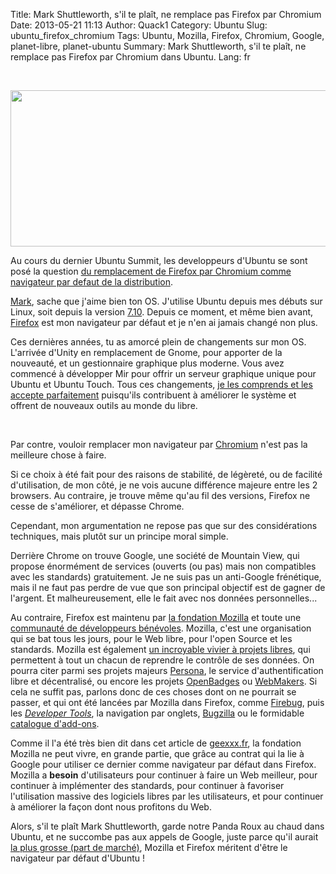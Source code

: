 Title: Mark Shuttleworth, s'il te plaît, ne remplace pas Firefox par Chromium
Date: 2013-05-21 11:13
Author: Quack1
Category: Ubuntu
Slug: ubuntu_firefox_chromium
Tags: Ubuntu, Mozilla, Firefox, Chromium, Google, planet-libre, planet-ubuntu
Summary: Mark Shuttleworth, s'il te plaît, ne remplace pas Firefox par Chromium dans Ubuntu.
Lang: fr

&nbsp;
<div align=center><img src="static/upload/firefox_chromium.png" width="600" height="250" align=center /></div>

Au cours du dernier Ubuntu Summit, les developpeurs d'Ubuntu se sont posé la question [du remplacement de Firefox par Chromium comme navigateur par defaut de la distribution](http://www.pcworld.fr/logiciels/actualites,ubuntu-reflechit-remplacement-navigateur-firefox-chromium-13-10-developer-summit,538645,1.htm "PCWorld Ubuntu reflechit au remplacement du navigateur Firefox par Chromium").

[Mark](https://plus.google.com/116812394236590806058/about "Mark Shuttleworth G+"), sache que j'aime bien ton OS. J'utilise Ubuntu depuis mes débuts sur Linux, soit depuis la version [7.10](http://doc.ubuntu-fr.org/gutsy "Doc Ubunt-fr Gutsy"). Depuis ce moment, et même bien avant, [Firefox](https://affiliates.mozilla.org/link/banner/35549 "Firefox Download (Affiliation Link)") est mon navigateur par défaut et je n'en ai jamais changé non plus.

Ces dernières années, tu as amorcé plein de changements sur mon OS. L'arrivée d'Unity en remplacement de Gnome, pour apporter de la nouveauté, et un gestionnaire graphique plus moderne. Vous avez commencé à développer Mir pour offrir un serveur graphique unique pour Ubuntu et Ubuntu Touch. Tous ces changements, [je les comprends et les accepte parfaitement](|filename|ubuntu_grandeur_et_decadence.md "Ubuntu : Grandeur et Décadence ?") puisqu'ils contribuent à améliorer le système et offrent de nouveaux outils au monde du libre. 

&nbsp;

Par contre, vouloir remplacer mon navigateur par [Chromium](http://www.chromium.org/Home "Chromium Browser Home Page") n'est pas la meilleure chose à faire. 

Si ce choix à été fait pour des raisons de stabilité, de légèreté, ou de facilité d'utilisation, de mon côté, je ne vois aucune différence majeure entre les 2 browsers. Au contraire, je trouve même qu'au fil des versions, Firefox ne cesse de s'améliorer, et dépasse Chrome. 

Cependant, mon argumentation ne repose pas que sur des considérations techniques, mais plutôt sur un principe moral simple. 

Derrière Chrome on trouve Google, une société de Mountain View, qui propose énormément de services (ouverts (ou pas) mais non compatibles avec les standards) gratuitement. Je ne suis pas un anti-Google frénétique, mais il ne faut pas perdre de vue que son principal objectif est de gagner de l'argent. Et malheureusement, elle le fait avec nos données personnelles...

Au contraire, Firefox est maintenu par [la fondation Mozilla](http://www.mozilla.org/en-US/about/ "Mozilla About") et toute une [communauté de développeurs bénévoles](http://www.mozilla.org/en-US/contribute/ "Mozilla Contribute"). Mozilla, c'est une organisation qui se bat tous les jours, pour le Web libre, pour l'open Source et les standards. Mozilla est également [un incroyable vivier à projets libres](https://mozillalabs.com/en-US/ "Mozilla Labs"), qui permettent à tout un chacun de reprendre le contrôle de ses données. On pourra citer parmi ses projets majeurs [Persona](http://www.mozilla.org/en-US/persona/ "Mozilla Persona"), le service d'authentification libre et décentralisé, ou encore les projets [OpenBadges](http://www.openbadges.org/ "Mozilla OpenBadges") ou [WebMakers](https://webmaker.org/en-US/ "Mozilla WebMakers"). Si cela ne suffit pas, parlons donc de ces choses dont on ne pourrait se passer, et qui ont été lancées par Mozilla dans Firefox, comme [Firebug](https://getfirebug.com/ "Mozilla Firebug"), puis les _[Developer Tools](https://developer.mozilla.org/en-US/docs/Tools "Mozilla Developer Tools")_, la navigation par onglets, [Bugzilla](http://www.bugzilla.org/ "Bugzilla") ou le formidable [catalogue d'add-ons](https://addons.mozilla.org/fr/firefox/ "Firefox Add-ons").

Comme il l'a été très bien dit dans cet article de [geexxx.fr](http://geexxx.fr/2013/05/20/utilisez-firefox/ "Geexxx - Utilisez Firefox!!!"), la fondation Mozilla ne peut vivre, en grande partie, que grâce au contrat qui la lie à Google pour utiliser ce dernier comme navigateur par défaut dans Firefox. Mozilla a **besoin** d'utilisateurs pour continuer à faire un Web meilleur, pour continuer à implémenter des standards, pour continuer à favoriser l'utilisation massive des logiciels libres par les utilisateurs, et pour continuer à améliorer la façon dont nous profitons du Web.

Alors, s'il te plaît Mark Shuttleworth, garde notre Panda Roux au chaud dans Ubuntu, et ne succombe pas aux appels de Google, juste parce qu'il aurait [la plus grosse (part de marché)](gs.statcounter.com/#browser-ww-monthly-201304-201304-bar), Mozilla et Firefox méritent d'être le navigateur par défaut d'Ubuntu !